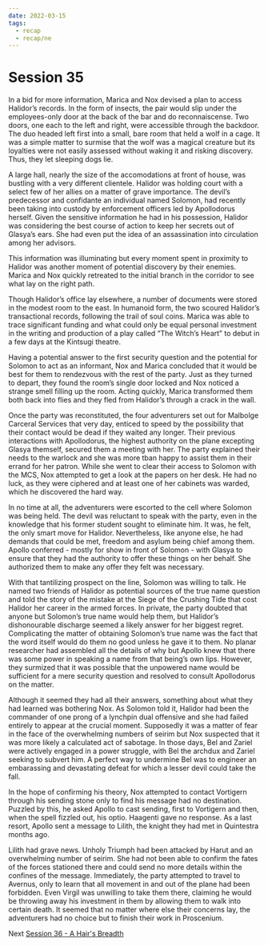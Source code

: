 ```yaml
---
date: 2022-03-15
tags:
  - recap
  - recap/ne
---
```

# Session 35

In a bid for more information, Marica and Nox devised a plan to access Halidor’s records. In the form of insects, the pair would slip under the employees-only door at the back of the bar and do reconnaiscense. Two doors, one each to the left and right, were accessible through the backdoor. The duo headed left first into a small, bare room that held a wolf in a cage. It was a simple matter to surmise that the wolf was a magical creature but its loyalties were not easily assessed without waking it and risking discovery. Thus, they let sleeping dogs lie.

A large hall, nearly the size of the accomodations at front of house, was bustling with a very different clientele. Halidor was holding court with a select few of her allies on a matter of grave importance. The devil’s predecessor and confidante an individual named Solomon, had recently been taking into custody by enforcement officers led by Apollodorus herself. Given the sensitive information he had in his possession, Halidor was considering the best course of action to keep her secrets out of Glasya’s ears. She had even put the idea of an assassination into circulation among her advisors.

This information was illuminating but every moment spent in proximity to Halidor was another moment of potential discovery by their enemies. Marica and Nox quickly retreated to the initial branch in the corridor to see what lay on the right path.

Though Halidor’s office lay elsewhere, a number of documents were stored in the modest room to the east. In humanoid form, the two scoured Halidor’s transactional records, following the trail of soul coins. Marica was able to trace significant funding and what could only be equal personal investment in the writing and production of a play called “The Witch’s Heart” to debut in a few days at the Kintsugi theatre.

Having a potential answer to the first security question and the potential for Solomon to act as an informant, Nox and Marica concluded that it would be best for them to rendezvous with the rest of the party. Just as they turned to depart, they found the room’s single door locked and Nox noticed a strange smell filling up the room. Acting quickly, Marica transformed them both back into flies and they fled from Halidor’s through a crack in the wall.

Once the party was reconstituted, the four adventurers set out for Malbolge Carceral Services that very day, enticed to speed by the possibility that their contact would be dead if they waited any longer. Their previous interactions with Apollodorus, the highest authority on the plane excepting Glasya themself, secured them a meeting with her. The party explained their needs to the warlock and she was more tban happy to assist them in their errand for her patron. While she went to clear their access to Solomon with the MCS, Nox attempted to get a look at the papers on her desk. He had no luck, as they were ciphered and at least one of her cabinets was warded, which he discovered the hard way.

In no time at all, the adventurers were escorted to the cell where Solomon was being held. The devil was reluctant to speak with the party, even in the knowledge that his former student sought to eliminate him. It was, he felt, the only smart move for Halidor. Nevertheless, like anyone else, he had demands that could be met, freedom and asylum being chief among them. Apollo conferred - mostly for show in front of Solomon - with Glasya to ensure that they had the authority to offer these things on her behalf. She authorized them to make any offer they felt was necessary.

With that tantilizing prospect on the line, Solomon was willing to talk. He named two friends of Halidor as potential sources of the true name question and told the story of the mistake at the Siege of the Crushing Tide that cost Halidor her career in the armed forces. In private, the party doubted that anyone but Solomon’s true name would help them, but Halidor’s dishonourable discharge seemed a likely answer for her biggest regret. Complicating the matter of obtaining Solomon’s true name was the fact that the word itself would do them no good unless he gave it to them. No planar researcher had assembled all the details of why but Apollo knew that there was some power in speaking a name from that being’s own lips. However, they surmized that it was possible that the unpowered name would be sufficient for a mere security question and resolved to consult Apollodorus on the matter.

Although it seemed they had all their answers, something about what they had learned was bothering Nox. As Solomon told it, Halidor had been the commander of one prong of a lynchpin dual offensive and she had failed entirely to appear at the crucial moment. Supposedly it was a matter of fear in the face of the overwhelming numbers of seirim but Nox suspected that it was more likely a calculated act of sabotage. In those days, Bel and Zariel were actively engaged in a power struggle, with Bel the archdux and Zariel seeking to subvert him. A perfect way to undermine Bel was to engineer an embarassing and devastating defeat for which a lesser devil could take the fall.

In the hope of confirming his theory, Nox attempted to contact Vortigern through his sending stone only to find his message had no destination. Puzzled by this, he asked Apollo to cast sending, first to Vortigern and then, when the spell fizzled out, his optio. Haagenti gave no response. As a last resort, Apollo sent a message to Lilith, the knight they had met in Quintestra months ago.

Lilith had grave news. Unholy Triumph had been attacked by Harut and an overwhelming number of seirim. She had not been able to confirm the fates of the forces stationed there and could send no more details within the confines of the message. Immediately, the party attempted to travel to Avernus, only to learn that all movement in and out of the plane had been forbidden. Even Virgil was unwilling to take them there, claiming he would be throwing away his investment in them by allowing them to walk into certain death. It seemed that no matter where else their concerns lay, the adventurers had no choice but to finish their work in Proscenium.

Next
[Session 36 - A Hair's Breadth](Session%2036%20-%20A%20Hair's%20Breadth.md)